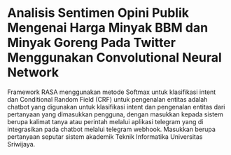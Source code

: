 # Analisis Sentimen Opini Publik Mengenai Harga Minyak BBM dan Minyak Goreng Pada Twitter Menggunakan Convolutional Neural Network



Framework RASA menggunakan metode Softmax untuk klasifikasi intent dan Conditional Random Field (CRF) untuk pengenalan entitas adalah chatbot yang digunakan untuk klasifikasi intent dan pengenalan entitas dari pertanyaan yang dimasukkan pengguna, dengan masukkan kepada sistem berupa kalimat tanya atau perintah melalui aplikasi telegram yang di integrasikan pada chatbot melalui telegram webhook. Masukkan berupa pertanyaan seputar sistem akademik Teknik Informatika Universitas Sriwijaya.

 
